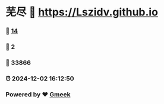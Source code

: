 # 芜尽 :link: https://Lszidv.github.io 
### :page_facing_up: [14](https://Lszidv.github.io/tag.html) 
### :speech_balloon: 2 
### :hibiscus: 33866 
### :alarm_clock: 2024-12-02 16:12:50 
### Powered by :heart: [Gmeek](https://github.com/Meekdai/Gmeek)
